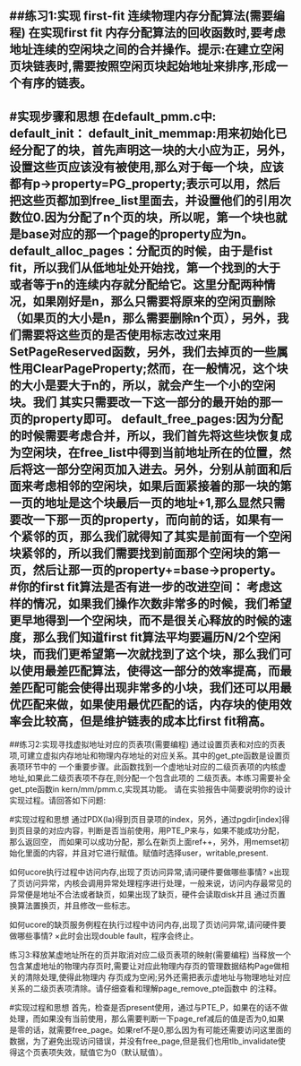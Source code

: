 ##练习1:实现 first-fit 连续物理内存分配算法(需要编程)
在实现first fit	内存分配算法的回收函数时,要考虑地址连续的空闲块之间的合并操作。提示:在建立空闲页块链表时,需要按照空闲页块起始地址来排序,形成一个有序的链表。
---
#实现步骤和思想
在default_pmm.c中:
default_init：
default_init_memmap:用来初始化已经分配了的块，首先声明这一块的大小应为正，另外，设置这些页应该没有被使用,那么对于每一个块，应该都有p->property=PG_property;表示可以用，然后把这些页都加到free_list里面去，并设置他们的引用次数位0.因为分配了n个页的块，所以呢，第一个块也就是base对应的那一个page的property应为n。
default_alloc_pages：分配页的时候，由于是fist fit，所以我们从低地址处开始找，第一个找到的大于或者等于n的连续内存就分配给它。这里分配两种情况，如果刚好是n，那么只需要将原来的空闲页删除（如果页的大小是n，那么需要删除n个页），另外，我们需要将这些页的是否使用标志改过来用SetPageReserved函数，另外，我们去掉页的一些属性用ClearPageProperty;然而，在一般情况，这个块的大小是要大于n的，所以，就会产生一个小的空闲块。我们
其实只需要改一下这一部分的最开始的那一页的property即可。
default_free_pages:因为分配的时候需要考虑合并，所以，我们首先将这些块恢复成为空闲块，在free_list中得到当前地址所在的位置，然后将这一部分空闲页加入进去。另外，分别从前面和后面来考虑相邻的空闲块，如果后面紧接着的那一块的第一页的地址是这个块最后一页的地址+1,那么显然只需要改一下那一页的property，而向前的话，如果有一个紧邻的页，那么我们就得知了其实是前面有一个空闲块紧邻的，所以我们需要找到前面那个空闲块的第一页，然后让那一页的property+=base->property。
#你的first fit算法是否有进一步的改进空间：
考虑这样的情况，如果我们操作次数非常多的时候，我们希望更早地得到一个空闲块，而不是很关心释放的时候的速度，那么我们知道first fit算法平均要遍历N/2个空闲块，而我们更希望第一次就找到了这个块，那么我们可以使用最差匹配算法，使得这一部分的效率提高，而最差匹配可能会使得出现非常多的小块，我们还可以用最优匹配来做，如果使用最优匹配的话，内存块的使用效率会比较高，但是维护链表的成本比first fit稍高。
---
##练习2:实现寻找虚拟地址对应的页表项(需要编程)
通过设置页表和对应的页表项,可建立虚拟内存地址和物理内存地址的对应关系。其中的get_pte函数是设置页表项环节中的
一个重要步骤。此函数找到一个虚地址对应的二级页表项的内核虚地址,如果此二级页表项不存在,则分配一个包含此项的
二级页表。本练习需要补全get_pte函数in kern/mm/pmm.c,实现其功能。
请在实验报告中简要说明你的设计实现过程。请回答如下问题:

#实现过程和思想
通过PDX(la)得到页目录项的index，另外，通过pgdir[index]得到页目录的对应内容，判断是否当前使用，用PTE_P来与，如果不能成功分配，那么返回空，
而如果可以成功分配，那么在新页上面ref++，另外，用memset初始化里面的内容，并且对它进行赋值。赋值时选择user，writable,present.


如何ucore执行过程中访问内存,出现了页访问异常,请问硬件要做哪些事情?
 ×出现了页访问异常，内核会调用异常处理程序进行处理，一般来说，访问内存最常见的异常便是地址不合法或者缺页，如果出现了缺页，硬件会读取disk并且
通过页置换算法置换页，并且修改一些标志。

如何ucore的缺页服务例程在执行过程中访问内存,出现了页访问异常,请问硬件要做哪些事情?
 ×此时会出现double fault，程序会终止。

练习3:释放某虚地址所在的页并取消对应二级页表项的映射(需要编程)
当释放一个包含某虚地址的物理内存页时,需要让对应此物理内存页的管理数据结构Page做相关的清除处理,使得此物理内
存页成为空闲;另外还需把表示虚地址与物理地址对应关系的二级页表项清除。请仔细查看和理解page_remove_pte函数中
的注释。

#实现过程和思想
首先，检查是否present使用，通过与PTE_P，如果在的话不做处理，而如果没有当前使用，那么需要判断一下page_ref减后的值是否为0,如果是零的话，就需要free_page。如果ref不是0,那么因为有可能还需要访问这里面的数据，为了避免出现访问错误，并没有free_page,但是我们也用tlb_invalidate使得这个页表项失效，赋值它为0（默认赋值）。
